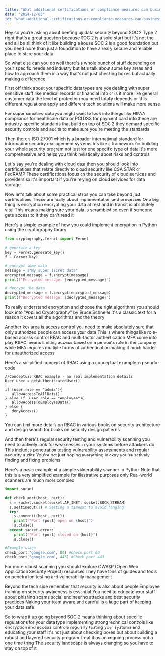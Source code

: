 ```yaml
---
title: "What additional certifications or compliance measures can businesses take to ensure data security and reliability beyond SOC 2 Type 2?"
date: "2024-12-03"
id: "what-additional-certifications-or-compliance-measures-can-businesses-take-to-ensure-data-security-and-reliability-beyond-soc-2-type-2"
---
```


Hey so you're asking about beefing up data security beyond SOC 2 Type 2 right  that's a great question because SOC 2 is a solid start but it's not the end all be all  think of it like building a house SOC 2 is a good foundation but you need more than just a foundation to have a really secure and reliable place to store your data

So what else can you do  well there's a whole bunch of stuff depending on your specific needs and industry  but let's talk about some key areas and how to approach them in a way that's not just checking boxes but actually making a difference

First off  think about your specific data types  are you dealing with super sensitive stuff like medical records or financial info  or is it more like general customer data  the level of protection you need totally depends on this  different regulations apply and different tech solutions will make more sense

For super sensitive data  you might want to look into things like HIPAA compliance for healthcare data or PCI DSS for payment card info these are industry-specific standards that build on top of SOC 2  they demand specific security controls and audits to make sure you're meeting the standards

Then there's ISO 27001 which is a broader international standard for information security management systems  It's like a framework for building your whole security program not just for one specific type of data  It's more comprehensive and helps you think holistically about risks and controls

Let's say you're dealing with cloud data  then you should look into certifications that relate directly to cloud security  like CSA STAR or FedRAMP  These certifications focus on the security of cloud services and providers so it's important if you're relying on cloud services for data storage

Now let's talk about some practical steps you can take beyond just certifications  These are really about implementation and processes  One big thing is encryption  encrypting your data at rest and in transit is absolutely vital  This means making sure your data is scrambled so even if someone gets access to it they can't read it

Here's a simple example of how you could implement encryption in Python using the cryptography library

```python
from cryptography.fernet import Fernet

# generate a key
key = Fernet.generate_key()
f = Fernet(key)

# encrypt some data
message = b"My super secret data"
encrypted_message = f.encrypt(message)
print(f"Encrypted message: {encrypted_message}")

# decrypt the data
decrypted_message = f.decrypt(encrypted_message)
print(f"Decrypted message: {decrypted_message}")
```

To really understand encryption and choose the right algorithms you should look into "Applied Cryptography" by Bruce Schneier  It's a classic text for a reason it covers all the algorithms and the theory

Another key area is access control  you need to make absolutely sure that only authorized people can access your data  This is where things like role-based access control RBAC and multi-factor authentication MFA come into play  RBAC means limiting access based on a person's role in the company while MFA requires multiple forms of authentication making it much harder for unauthorized access

Here’s a simplified concept of RBAC using a conceptual example in pseudo-code

```
//Conceptual RBAC example - no real implementation details
User user = getAuthenticatedUser()

if (user.role == "admin"){
   allowAccessToAllData()
} else if (user.role == "employee"){
   allowAccessToEmployeeData()
} else {
   denyAccess()
}
```

You can find more details on RBAC in various books on security architecture and design search for books on security design patterns

And then there's regular security testing and vulnerability scanning  you need to actively look for weaknesses in your systems before attackers do  This includes penetration testing  vulnerability assessments and regular security audits  You're not just hoping everything is okay you're actively finding and fixing problems

Here's a basic example of a simple vulnerability scanner in Python  Note that this is a very simplified example for illustrative purposes only  Real-world scanners are much more complex

```python
import socket

def check_port(host, port):
  s = socket.socket(socket.AF_INET, socket.SOCK_STREAM)
  s.settimeout(1) # Setting a timeout to avoid hanging
  try:
    s.connect((host, port))
    print(f"Port {port} open on {host}")
    s.close()
  except socket.error:
    print(f"Port {port} closed on {host}")
    s.close()

#Example usage
check_port("google.com", 80) #Check port 80
check_port("google.com", 443) #Check port 443
```
 For more robust scanning you should explore OWASP (Open Web Application Security Project) resources They have tons of guides and tools on penetration testing and vulnerability management

Beyond the tech side remember that security is also about people  Employee training on security awareness is essential  You need to educate your staff about phishing scams social engineering attacks and best security practices  Making your team aware and careful is a huge part of keeping your data safe


So to wrap it up  going beyond SOC 2 means thinking about specific regulations for your data type implementing strong technical controls like encryption and access controls regularly testing your systems and educating your staff  It's not just about checking boxes but about building a robust and layered security program  Treat it as an ongoing process not a one time thing  The security landscape is always changing so you have to stay on top of it
